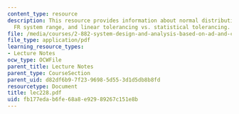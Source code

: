 ```yaml
---
content_type: resource
description: This resource provides information about normal distribution, multiple
  FR system range, and linear tolerancing vs. statistical tolerancing.
file: /media/courses/2-882-system-design-and-analysis-based-on-ad-and-complexity-theories-spring-2005/fb177edab6fe68a8e92989267c151e8b_lec228.pdf
file_type: application/pdf
learning_resource_types:
- Lecture Notes
ocw_type: OCWFile
parent_title: Lecture Notes
parent_type: CourseSection
parent_uid: d82df6b9-7f23-9698-5d55-3d1d5db8b8fd
resourcetype: Document
title: lec228.pdf
uid: fb177eda-b6fe-68a8-e929-89267c151e8b
---
```

